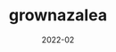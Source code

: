 ---
title: 'grownazalea'
date: '2022-02'
skills: 'react,nextjs'
description: 'Next.js 기반의 온라인 이력서'
githubUrl1: 'https://github.com/babyazalea/grownazalea'
serviceUrl: 'https://grownazalea.vercel.app/'
---